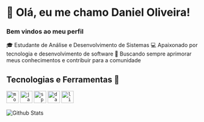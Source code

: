 # 👋 Olá, eu me chamo Daniel Oliveira!
### Bem vindos ao meu perfil


🎓 Estudante de Análise e Desenvolvimento de Sistemas
💻 Apaixonado por tecnologia e desenvolvimento de software
🚀 Buscando sempre aprimorar meus conhecimentos e contribuir para a comunidade

## Tecnologias e Ferramentas 🔧 

<code><img height="32" src="https://cdn.jsdelivr.net/gh/devicons/devicon@latest/icons/mongodb/mongodb-plain.svg" alt="mongodb"/></code>
<code><img height="32" src="https://cdn.jsdelivr.net/gh/devicons/devicon@latest/icons/java/java-original.svg" alt="java"/></code>
<code><img height="32" src="https://cdn.jsdelivr.net/gh/devicons/devicon@latest/icons/spring/spring-original.svg" alt="spring"/></code>
<code><img height="32" src="https://cdn.jsdelivr.net/gh/devicons/devicon@latest/icons/dart/dart-original.svg" alt="dart"/></code>
<code><img height="32" src="https://cdn.jsdelivr.net/gh/devicons/devicon@latest/icons/linux/linux-original.svg" alt="linux"/></code>



<p align="center">
<img
        align="left"
        src="https://github-readme-stats.vercel.app/api/top-langs/?username=DanielOliveiraC&theme=dark&hide_border=false&include_all_commits=true&count_private=true&layout=compact"
        alt="Github Stats"
      />
</p>
